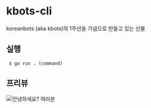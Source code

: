 # kbots-cli
koreanbots (aka kbots)의 1주년을 기념으로 만들고 있는 선물

## 실행
```shell
 $ go run . (command)
 ```

## 프리뷰
![안녕하세요? 여러분](https://user-images.githubusercontent.com/71239005/120928619-47a7eb00-c720-11eb-99c3-3b169b0ca133.png)

